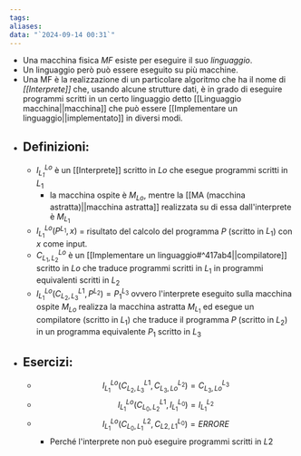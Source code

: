 ```yaml
---
tags:
aliases:
data: "`2024-09-14 00:31`"
---
```

- Una macchina fisica _MF_ esiste per eseguire il suo _linguaggio_. 
- Un linguaggio però può essere eseguito su più macchine. 
- Una MF è la realizzazione di un particolare algoritmo che ha il nome di _[[Interprete]]_ che, usando alcune strutture dati, è in grado di eseguire programmi scritti in un certo linguaggio detto [[Linguaggio macchina||macchina]] che può essere [[Implementare un linguaggio||implementato]] in diversi modi. 
- ## Definizioni:
	- *$I^{Lo}_{L_{1}}$* è un [[Interprete]] scritto in $Lo$ che esegue programmi scritti in $L_{1}$ 
		- la macchina ospite è $M_{Lo}$, mentre la [[MA (macchina astratta)||macchina astratta]] realizzata su di essa dall'interprete è $M_{L_{1}}$
	- $I^{Lo}_{L_{1}}(P^{L_{1}},x)$ = risultato del calcolo del programma $P$ (scritto in $L_{1}$) con $x$ come input.
	- $C^{Lo}_{L_{1},L_{2}}$ è un [[Implementare un linguaggio#^417ab4||compilatore]] scritto in $Lo$ che traduce programmi scritti in $L_{1}$ in programmi equivalenti scritti in $L_{2}$
	- $I^{Lo}_{L_{1}}(C^{L1}_{L_{2},L_{3}} ,P^{L_{2}})=P_{1}^{L_{3}}$ ovvero l'interprete eseguito sulla macchina ospite $M_{Lo}$ realizza la macchina astratta $M_{L_{1}}$ ed esegue un compilatore (scritto in $L_{1}$) che traduce il programma $P$ (scritto in $L_{2}$) in un programma equivalente $P_{1}$ scritto in $L_{3}$ 
- ## Esercizi:
	- $$I^{Lo}_{L_{1}}(C^{L1}_{L_{2},L_{3}} ,C^{L_{2}}_{L_{3},Lo})=C^{L_{3}}_{L_{3},Lo}$$
	- $$I^{Lo}_{L_{1}}(C^{L1}_{L_{0},L_{2}} ,I^{L_{0}}_{L_{1}})=I^{L_{2}}_{L_{1}}$$
	- $$I^{Lo}_{L_{1}}(C^{L2}_{L_{0},L_{1}} ,C^{L_{0}}_{L2,L1})=ERRORE$$ 
		- Perché l'interprete non può eseguire programmi scritti in $L2$ 